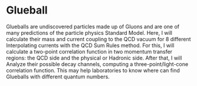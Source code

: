 # Glueball
 Glueballs are undiscovered particles made up of Gluons and are one of many predictions of the particle physics Standard Model.
Here, I will calculate their mass and current coupling to the QCD vacuum for 8 different Interpolating currents with the QCD Sum Rules method. For this, I will calculate a two-point correlation function in two momentum transfer regions: the QCD side and the physical or Hadronic side. After that, I will Analyze their possible decay channels, computing a three-point/light-cone correlation function. This may help laboratories to know where can find Glueballs with different quantum numbers.
